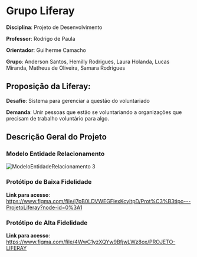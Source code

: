 # Grupo Liferay


**Disciplina**: Projeto de Desenvolvimento

**Professor**: Rodrigo de Paula

**Orientador**: Guilherme Camacho

**Grupo**: Anderson Santos, Hemilly Rodrigues, Laura Holanda, Lucas Miranda, Matheus de Oliveira, Samara Rodrigues 


## Proposição da Liferay:

**Desafio**: Sistema para gerenciar a questão do voluntariado

**Demanda**: Unir pessoas que estão se voluntariando a organizações que precisam de trabalho voluntário para algo.


## Descrição Geral do Projeto

### Modelo Entidade Relacionamento 
![ModeloEntidadeRelacionamento 3](https://user-images.githubusercontent.com/54013675/162590337-64bbded8-74c9-40a3-b378-3db2bf899045.png)



### Protótipo de Baixa Fidelidade

**Link para acesso**: https://www.figma.com/file/j7pB0LDVWEGFlexKcyltpD/Prot%C3%B3tipo---ProjetoLiferay?node-id=0%3A1


### Protótipo de Alta Fidelidade

**Link para acesso**: https://www.figma.com/file/4WwC1yzXQYw9BfjwLWz8ox/PROJETO-LIFERAY
